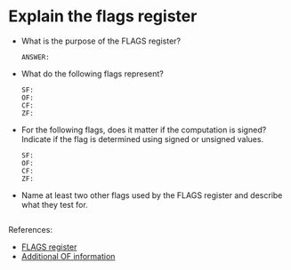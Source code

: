 # Explain the flags register

- What is the purpose of the FLAGS register?

    ```text
    ANSWER:
    ```

- What do the following flags represent?

    ```text
    SF:
    OF:
    CF:
    ZF:
    ```

- For the following flags, does it matter if the computation is signed?  Indicate if the flag is determined using signed or unsigned values.

    ```text
    SF:
    OF:
    CF:
    ZF:
    ```

- Name at least two other flags used by the FLAGS register and describe what they test for.

    ```text

    ```


References:

- [FLAGS register](https://en.wikipedia.org/wiki/FLAGS_register)
- [Additional OF information](http://teaching.idallen.com/dat2343/10f/notes/040_overflow.txt)
